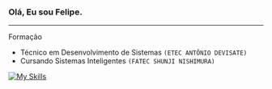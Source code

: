 ### Olá, Eu sou Felipe.
-----
Formação

- Técnico em Desenvolvimento de Sistemas `(ETEC ANTÔNIO DEVISATE)`
- Cursando Sistemas Inteligentes `(FATEC SHUNJI NISHIMURA)`

[![My Skills](https://skillicons.dev/icons?i=dart,flutter,react,angular,java,mysql,go,php,python,docker)](https://skillicons.dev)
